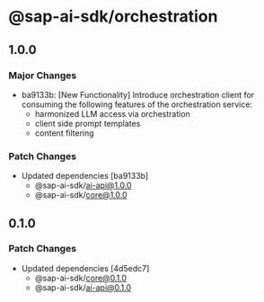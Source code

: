 # @sap-ai-sdk/orchestration

## 1.0.0

### Major Changes

- ba9133b: [New Functionality] Introduce orchestration client for consuming the following features of the orchestration service:
  - harmonized LLM access via orchestration
  - client side prompt templates
  - content filtering

### Patch Changes

- Updated dependencies [ba9133b]
  - @sap-ai-sdk/ai-api@1.0.0
  - @sap-ai-sdk/core@1.0.0

## 0.1.0

### Patch Changes

- Updated dependencies [4d5edc7]
  - @sap-ai-sdk/core@0.1.0
  - @sap-ai-sdk/ai-api@0.1.0
